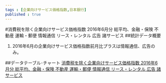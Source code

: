 ```yaml
--- 
tags : [企業向けサービス価格指数,日本銀行] 
published : true
---
```

#消費税を除く企業向けサービス価格指数 2016年6月分 総平均、金融・保険 不動産 運輸・郵便 情報通信 リース・レンタル 広告 諸サービス
##統計データ概要
1. 2016年6月の企業向けサービス価格指数前月比プラスは情報通信、広告のみ。
      
##データテーブル･チャート
[消費税を除く企業向けサービス価格指数 2016年6月分 総平均、金融・保険 不動産 運輸・郵便 情報通信 リース・レンタル 広告 諸サービス](http://knowledgevault.saecanet.com/am-consulting.co.jp-2016-07-26-12-22-01.html)